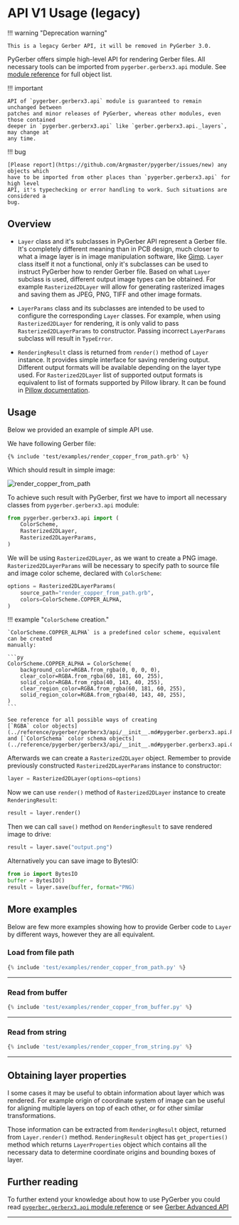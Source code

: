 # API V1 Usage (legacy)

!!! warning "Deprecation warning"

    This is a legacy Gerber API, it will be removed in PyGerber 3.0.

PyGerber offers simple high-level API for rendering Gerber files. All necessary tools
can be imported from `pygerber.gerberx3.api` module. See
[module reference](../reference/pygerber/gerberx3/api/__init__.md) for full object list.

!!! important

    API of `pygerber.gerberx3.api` module is guaranteed to remain unchanged between
    patches and minor releases of PyGerber, whereas other modules, even those contained
    deeper in `pygerber.gerberx3.api` like `gerber.gerberx3.api._layers`, may change at
    any time.

!!! bug

    [Please report](https://github.com/Argmaster/pygerber/issues/new) any objects which
    have to be imported from other places than `pygerber.gerberx3.api` for high level
    API, it's typechecking or error handling to work. Such situations are considered a
    bug.

## Overview

- `Layer` class and it's subclasses in PyGerber API represent a Gerber file. It's
  completely different meaning than in PCB design, much closer to what a image layer is
  in image manipulation software, like [Gimp](https://www.gimp.org/). `Layer` class
  itself it not a functional, only it's subclasses can be used to instruct PyGerber how
  to render Gerber file. Based on what `Layer` subclass is used, different output image
  types can be obtained. For example `Rasterized2DLayer` will allow for generating
  rasterized images and saving them as JPEG, PNG, TIFF and other image formats.

- `LayerParams` class and its subclasses are intended to be used to configure the
  corresponding `Layer` classes. For example, when using `Rasterized2DLayer` for
  rendering, it is only valid to pass `Rasterized2DLayerParams` to constructor. Passing
  incorrect `LayerParams` subclass will result in `TypeError`.

- `RenderingResult` class is returned from `render()` method of `Layer` instance. It
  provides simple interface for saving rendering output. Different output formats will
  be available depending on the layer type used. For `Rasterized2DLayer` list of
  supported output formats is equivalent to list of formats supported by Pillow library.
  It can be found in
  [Pillow documentation](https://pillow.readthedocs.io/en/stable/handbook/image-file-formats.html).

## Usage

Below we provided an example of simple API use.

We have following Gerber file:

```gerber linenums="1" title="render_copper_from_path.grb"
{% include 'test/examples/render_copper_from_path.grb' %}
```

Which should result in simple image:

![render_copper_from_path](https://github.com/Argmaster/pygerber/assets/56170852/368da7e3-36ae-42ec-bbd2-f1c296b6b42d)

To achieve such result with PyGerber, first we have to import all necessary classes from
`pygerber.gerberx3.api` module:

```py linenums="1"
from pygerber.gerberx3.api import (
    ColorScheme,
    Rasterized2DLayer,
    Rasterized2DLayerParams,
)
```

We will be using `Rasterized2DLayer`, as we want to create a PNG image.
`Rasterized2DLayerParams` will be necessary to specify path to source file and image
color scheme, declared with `ColorScheme`:

```py linenums="6"
options = Rasterized2DLayerParams(
    source_path="render_copper_from_path.grb",
    colors=ColorScheme.COPPER_ALPHA,
)
```

!!! example "`ColorScheme` creation."

    `ColorScheme.COPPER_ALPHA` is a predefined color scheme, equivalent can be created
    manually:

    ```py
    ColorScheme.COPPER_ALPHA = ColorScheme(
        background_color=RGBA.from_rgba(0, 0, 0, 0),
        clear_color=RGBA.from_rgba(60, 181, 60, 255),
        solid_color=RGBA.from_rgba(40, 143, 40, 255),
        clear_region_color=RGBA.from_rgba(60, 181, 60, 255),
        solid_region_color=RGBA.from_rgba(40, 143, 40, 255),
    )
    ```

    See reference for all possible ways of creating
    [`RGBA` color objects](../reference/pygerber/gerberx3/api/__init__.md#pygerber.gerberx3.api.RGBA)
    and [`ColorSchema` color schema objects](../reference/pygerber/gerberx3/api/__init__.md#pygerber.gerberx3.api.ColorScheme).

Afterwards we can create a `Rasterized2DLayer` object. Remember to provide previously
constructed `Rasterized2DLayerParams` instance to constructor:

```py linenums="10"
layer = Rasterized2DLayer(options=options)
```

Now we can use `render()` method of `Rasterized2DLayer` instance to create
`RenderingResult`:

```py linenums="11"
result = layer.render()
```

Then we can call `save()` method on `RenderingResult` to save rendered image to drive:

```py linenums="12"
result = layer.save("output.png")
```

Alternatively you can save image to BytesIO:

```py linenums="13"
from io import BytesIO
buffer = BytesIO()
result = layer.save(buffer, format="PNG)
```

## More examples

Below are few more examples showing how to provide Gerber code to `Layer` by different
ways, however they are all equivalent.

### Load from file path

```py linenums="1" title="test/examples/render_copper_from_path.py"
{% include 'test/examples/render_copper_from_path.py' %}
```

---

### Read from buffer

```py linenums="1" title="test/examples/render_copper_from_buffer.py"
{% include 'test/examples/render_copper_from_buffer.py' %}
```

---

### Read from string

```py linenums="1" title="test/examples/render_copper_from_string.py"
{% include 'test/examples/render_copper_from_string.py' %}
```

---

## Obtaining layer properties

I some cases it may be useful to obtain information about layer which was rendered. For
example origin of coordinate system of image can be useful for aligning multiple layers
on top of each other, or for other similar transformations.

Those information can be extracted from `RenderingResult` object, returned from
`Layer.render()` method. `RenderingResult` object has `get_properties()` method which
returns `LayerProperties` object which contains all the necessary data to determine
coordinate origins and bounding boxes of layer.

## Further reading

To further extend your knowledge about how to use PyGerber you could read
[`pygerber.gerberx3.api` module reference](../reference/pygerber/gerberx3/api/__init__.md)
or see [Gerber Advanced API]("gerber_advanced_api.md")

---
